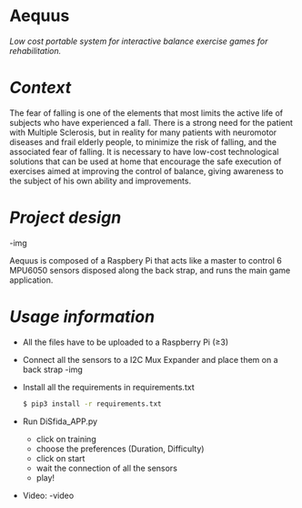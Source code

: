 # Aequus
*Low cost portable system for interactive balance exercise games for rehabilitation.*

# *Context*
The fear of falling is one of the elements that most limits the active life of subjects who have experienced a fall. There is a strong need for the patient with Multiple Sclerosis, but in reality for many patients with neuromotor diseases and frail elderly people, to minimize the risk of falling, and the associated fear of falling. It is necessary to have low-cost technological solutions that can be used at home that encourage the safe execution of exercises aimed at improving the control of balance, giving awareness to the subject of his own ability and improvements.

# *Project design*
-img

Aequus is composed of a Raspbery Pi that acts like a master to control 6 MPU6050 sensors disposed along the back strap, and runs the main game application.

# *Usage information*

- All the files have to be uploaded to a Raspberry Pi (≥3)
- Connect all the sensors to a I2C Mux Expander and place them on a back strap
-img

- Install all the requirements in requirements.txt
    ```sh
    $ pip3 install -r requirements.txt
    ```

- Run DiSfida_APP.py
    - click on training
    - choose the preferences (Duration, Difficulty)
    - click on start
    - wait the connection of all the sensors
    - play!

- Video:
    -video
